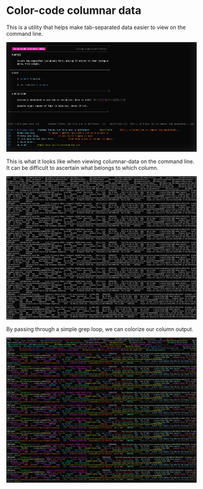 # Color-code columnar data

This is a utility that helps make tab-separated data easier to view on the command line.

![Column color coding](images/columns/columns_usage.png)

This is what it looks like when viewing columnar-data on the command line. It can be difficult to ascertain what belongs to which column.

![Column color coding](images/columns/columns_example.png)

By passing through a simple grep loop, we can colorize our column output.

![Column color coding](images/columns/columns_example_colored.png)
